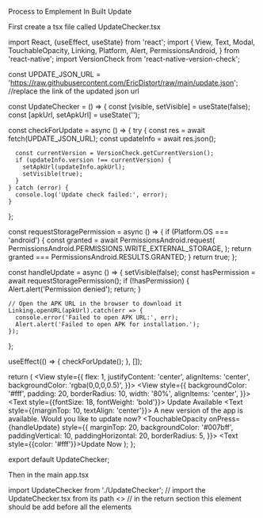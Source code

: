 Process to Emplement In Built Update 


First create a tsx file called UpdateChecker.tsx

import React, {useEffect, useState} from 'react';
import {
  View,
  Text,
  Modal,
  TouchableOpacity,
  Linking,
  Platform,
  Alert,
  PermissionsAndroid,
} from 'react-native';
import VersionCheck from 'react-native-version-check';

const UPDATE_JSON_URL =
  'https://raw.githubusercontent.com/EricDistort/raw/main/update.json'; //replace the link of the updated json url

const UpdateChecker = () => {
  const [visible, setVisible] = useState(false);
  const [apkUrl, setApkUrl] = useState('');

  const checkForUpdate = async () => {
    try {
      const res = await fetch(UPDATE_JSON_URL);
      const updateInfo = await res.json();

      const currentVersion = VersionCheck.getCurrentVersion();
      if (updateInfo.version !== currentVersion) {
        setApkUrl(updateInfo.apkUrl);
        setVisible(true);
      }
    } catch (error) {
      console.log('Update check failed:', error);
    }
  };

  const requestStoragePermission = async () => {
    if (Platform.OS === 'android') {
      const granted = await PermissionsAndroid.request(
        PermissionsAndroid.PERMISSIONS.WRITE_EXTERNAL_STORAGE,
      );
      return granted === PermissionsAndroid.RESULTS.GRANTED;
    }
    return true;
  };

  const handleUpdate = async () => {
    setVisible(false);
    const hasPermission = await requestStoragePermission();
    if (!hasPermission) {
      Alert.alert('Permission denied');
      return;
    }

    // Open the APK URL in the browser to download it
    Linking.openURL(apkUrl).catch(err => {
      console.error('Failed to open APK URL:', err);
      Alert.alert('Failed to open APK for installation.');
    });
  };

  useEffect(() => {
    checkForUpdate();
  }, []);

  return (
    <Modal transparent visible={visible} animationType="fade">
      <View
        style={{
          flex: 1,
          justifyContent: 'center',
          alignItems: 'center',
          backgroundColor: 'rgba(0,0,0,0.5)',
        }}>
        <View
          style={{
            backgroundColor: '#fff',
            padding: 20,
            borderRadius: 10,
            width: '80%',
            alignItems: 'center',
          }}>
          <Text style={{fontSize: 18, fontWeight: 'bold'}}>
            Update Available
          </Text>
          <Text style={{marginTop: 10, textAlign: 'center'}}>
            A new version of the app is available. Would you like to update now?
          </Text>
          <TouchableOpacity
            onPress={handleUpdate}
            style={{
              marginTop: 20,
              backgroundColor: '#007bff',
              paddingVertical: 10,
              paddingHorizontal: 20,
              borderRadius: 5,
            }}>
            <Text style={{color: '#fff'}}>Update Now</Text>
          </TouchableOpacity>
        </View>
      </View>
    </Modal>
  );
};

export default UpdateChecker;


Then in the main app.tsx 

import UpdateChecker from './UpdateChecker'; // import the UpdateChecker.tsx from its path
<><UpdateChecker /> // in the return section this element should be add before all the elements

